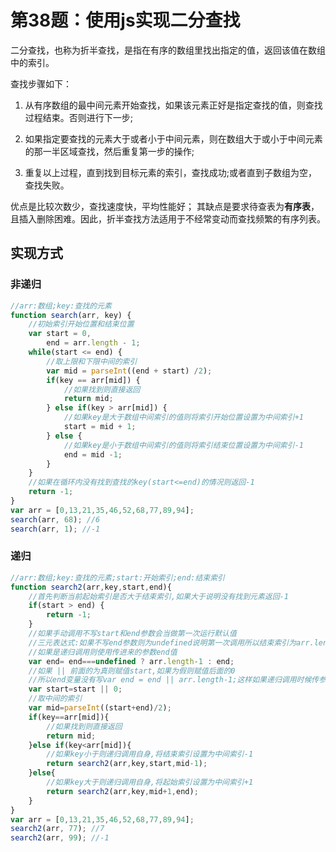 # 第38题：使用js实现二分查找

二分查找，也称为折半查找，是指在有序的数组里找出指定的值，返回该值在数组中的索引。

查找步骤如下：

1. 从有序数组的最中间元素开始查找，如果该元素正好是指定查找的值，则查找过程结束。否则进行下一步;

2. 如果指定要查找的元素大于或者小于中间元素，则在数组大于或小于中间元素的那一半区域查找，然后重复第一步的操作;

3. 重复以上过程，直到找到目标元素的索引，查找成功;或者直到子数组为空，查找失败。

优点是比较次数少，查找速度快，平均性能好； 其缺点是要求待查表为**有序表**，且插入删除困难。因此，折半查找方法适用于不经常变动而查找频繁的有序列表。

## 实现方式

### 非递归

```js
//arr:数组;key:查找的元素
function search(arr, key) {
    //初始索引开始位置和结束位置
    var start = 0,
        end = arr.length - 1;
    while(start <= end) {
        //取上限和下限中间的索引
        var mid = parseInt((end + start) /2);
        if(key == arr[mid]) {
            //如果找到则直接返回
            return mid;
        } else if(key > arr[mid]) {
            //如果key是大于数组中间索引的值则将索引开始位置设置为中间索引+1
            start = mid + 1;
        } else {
            //如果key是小于数组中间索引的值则将索引结束位置设置为中间索引-1
            end = mid -1;
        }
    }
    //如果在循环内没有找到查找的key(start<=end)的情况则返回-1
    return -1;
}
var arr = [0,13,21,35,46,52,68,77,89,94];
search(arr, 68); //6
search(arr, 1); //-1
```

### 递归

```js
//arr:数组;key:查找的元素;start:开始索引;end:结束索引
function search2(arr,key,start,end){
    //首先判断当前起始索引是否大于结束索引,如果大于说明没有找到元素返回-1
    if(start > end) {
        return -1;
    }
    //如果手动调用不写start和end参数会当做第一次运行默认值
    //三元表达式:如果不写end参数则为undefined说明第一次调用所以结束索引为arr.length-1
    //如果是递归调用则使用传进来的参数end值
    var end= end===undefined ? arr.length-1 : end;
    //如果 || 前面的为真则赋值start,如果为假则赋值后面的0
    //所以end变量没有写var end = end || arr.length-1;这样如果递归调用时候传参end为0时会被转化为false,导致赋值给arr.length-1造成无限循环溢出;
    var start=start || 0;
    //取中间的索引
    var mid=parseInt((start+end)/2);
    if(key==arr[mid]){
        //如果找到则直接返回
        return mid;
    }else if(key<arr[mid]){
        //如果key小于则递归调用自身,将结束索引设置为中间索引-1
        return search2(arr,key,start,mid-1);
    }else{
        //如果key大于则递归调用自身,将起始索引设置为中间索引+1
        return search2(arr,key,mid+1,end);
    }
}
var arr = [0,13,21,35,46,52,68,77,89,94];
search2(arr, 77); //7
search2(arr, 99); //-1
```